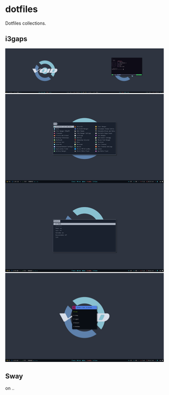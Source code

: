# dotfiles

Dotfiles collections.

## i3gaps

![desktop](screenshot/desktop.png)
![menu](screenshot/menu.png)
![menu2](/screenshot/menu2.png)

## Sway

on ..
